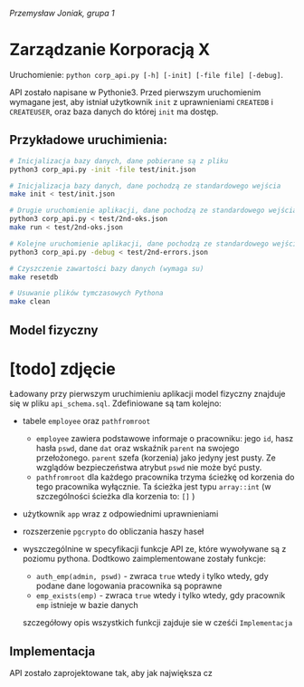 _Przemysław Joniak, grupa 1_

# Zarządzanie Korporacją X

Uruchomienie: `python corp_api.py [-h] [-init] [-file file] [-debug]`. 

API zostało napisane w Pythonie3. Przed pierwszym uruchomienim wymagane jest, aby istniał użytkownik `init` z uprawnieniami `CREATEDB` i `CREATEUSER`, oraz baza danych do której `init` ma dostęp.


## Przykładowe uruchimienia:
```bash
# Inicjalizacja bazy danych, dane pobierane są z pliku
python3 corp_api.py -init -file test/init.json

# Inicjalizacja bazy danych, dane pochodzą ze standardowego wejścia
make init < test/init.json

# Drugie uruchomienie aplikacji, dane pochodzą ze standardowego wejścia
python3 corp_api.py < test/2nd-oks.json
make run < test/2nd-oks.json

# Kolejne uruchomienie aplikacji, dane pochodzą ze standardowego wejścia, a w przypadku błędu wyświetlane są dodatkowe informacje
python3 corp_api.py -debug < test/2nd-errors.json 

# Czyszczenie zawartości bazy danych (wymaga su)
make resetdb

# Usuwanie plików tymczasowych Pythona
make clean
```

## Model fizyczny
# [todo] zdjęcie
Ładowany przy pierwszym uruchimieniu aplikacji model fizyczny znajduje się w pliku `api_schema.sql`. Zdefiniowane są tam kolejno:
- tabele `employee` oraz `pathfromroot`

    - `employee` zawiera podstawowe informaje o pracowniku: jego `id`, hasz hasła `pswd`, dane `dat` oraz wskaźnik `parent` na swojego przełożonego.  `parent` szefa (korzenia) jako jedyny jest pusty. Ze wzglądów bezpieczeństwa atrybut `pswd` nie może być pusty.
    - `pathfromroot` dla każdego pracownika trzyma ścieżkę od korzenia do tego pracownika wyłącznie. Ta ścieżka jest typu `array::int` (w szczególności ścieżka dla korzenia to: `[]` )
- użytkownik `app` wraz z odpowiednimi uprawnieniami
- rozszerzenie `pgcrypto` do obliczania haszy haseł
- wyszczególnine w specyfikacji funkcje API ze, które wywoływane są z poziomu pythona. Dodtkowo zaimplementowane zostały funkcje:
    - `auth_emp(admin, pswd)` - zwraca `true` wtedy i tylko wtedy, gdy podane dane logowania pracownika są poprawne
    - `emp_exists(emp)` - zwraca `true` wtedy i tylko wtedy, gdy pracownik `emp` istnieje w bazie danych

    szczegółowy opis wszystkich funkcji zajduje sie w cześći `Implementacja`

## Implementacja

API zostało zaprojektowane tak, aby jak największa cz






